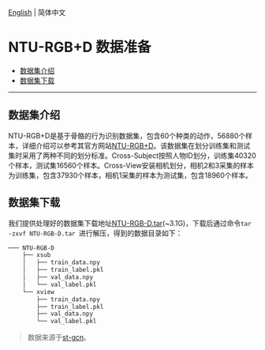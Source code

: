 [English](../../en/dataset/ntu-rgbd.md) | 简体中文

# NTU-RGB+D 数据准备

- [数据集介绍](#数据集介绍)
- [数据集下载](#数据集下载)

---


## 数据集介绍

NTU-RGB+D是基于骨骼的行为识别数据集，包含60个种类的动作，56880个样本，详细介绍可以参考其官方网站[NTU-RGB+D](https://rose1.ntu.edu.sg/dataset/actionRecognition/)。该数据集在划分训练集和测试集时采用了两种不同的划分标准。Cross-Subject按照人物ID划分，训练集40320个样本，测试集16560个样本。Cross-View安装相机划分，相机2和3采集的样本为训练集，包含37930个样本，相机1采集的样本为测试集，包含18960个样本。

## 数据集下载

我们提供处理好的数据集下载地址[NTU-RGB-D.tar](https://videotag.bj.bcebos.com/Data/NTU-RGB-D.tar)(~3.1G)，下载后通过命令```tar -zxvf NTU-RGB-D.tar ```进行解压，得到的数据目录如下：

```txt
─── NTU-RGB-D
    ├── xsub
    │   ├── train_data.npy
    │   ├── train_label.pkl
    │   ├── val_data.npy
    │   └── val_label.pkl
    └── xview
        ├── train_data.npy
        ├── train_label.pkl
        ├── val_data.npy
        └── val_label.pkl
```

> 数据来源于[st-gcn](https://github.com/open-mmlab/mmskeleton/blob/master/doc/SKELETON_DATA.md)。

